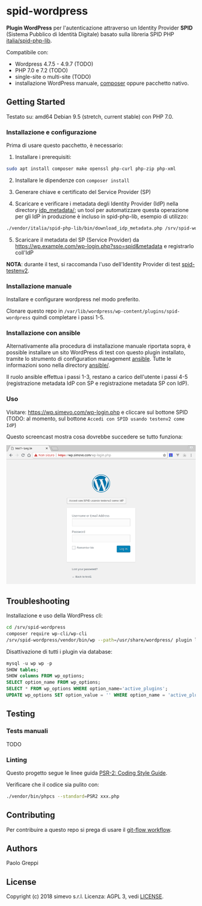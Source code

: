 # spid-wordpress

**Plugin WordPress** per l'autenticazione attraverso un Identity Provider **SPID** (Sistema Pubblico di Identità Digitale) basato sulla libreria SPID PHP [italia/spid-php-lib](https://github.com/italia/spid-php-lib).

Compatibile con:
- Wordpress 4.7.5 - 4.9.7 (TODO)
- PHP 7.0 e 7.2 (TODO)
- single-site o multi-site (TODO)
- installazione WordPress manuale, [composer](https://packagist.org/packages/johnpbloch/wordpress) oppure pacchetto nativo.

## Getting Started

Testato su: amd64 Debian 9.5 (stretch, current stable) con PHP 7.0.

### Installazione e configurazione

Prima di usare questo pacchetto, è necessario:

1. Installare i prerequisiti:

```sh
sudo apt install composer make openssl php-curl php-zip php-xml
```

2. Installare le dipendenze con `composer install`

3. Generare chiave e certificato del Service Provider (SP)

4. Scaricare e verificare i metadata degli Identity Provider (IdP) nella directory [idp_metadata/](idp_metadata/); un tool per automatizzare questa operazione per gli IdP in produzione è incluso in spid-php-lib, esempio di utilizzo:

```sh
./vendor/italia/spid-php-lib/bin/download_idp_metadata.php /srv/spid-wordpress/idp_metadata
```

5. Scaricare il metadata del SP (Service Provider) da https://wp.example.com/wp-login.php?sso=spid&metadata e registrarlo coll'IdP

**NOTA**: durante il test, si raccomanda l'uso dell'Identity Provider di test [spid-testenv2](https://github.com/italia/spid-testenv2).

### Installazione manuale

Installare e configurare wordpress nel modo preferito.

Clonare questo repo in `/var/lib/wordpress/wp-content/plugins/spid-wordpress` quindi completare i passi 1-5.

### Installazione con ansible

Alternativamente alla procedura di installazione manuale riportata sopra, è possible installare un sito WordPress di test con questo plugin installato, tramite lo strumento di configuration management [ansible](https://www.ansible.com/). Tutte le informazioni sono nella directory [ansible/](ansible/).

Il ruolo ansible effettua i passi 1-3, restano a carico dell'utente i passi 4-5 (registrazione metadata IdP con SP e registrazione metadata SP con IdP).

### Uso

Visitare: https://wp.simevo.com/wp-login.php e cliccare sul bottone SPID (TODO: al momento, sul bottone `Accedi con SPID usando testenv2 come IdP`)

Questo screencast mostra cosa dovrebbe succedere se tutto funziona:

![img](images/screencast.gif)

## Troubleshooting

Installazione e uso della WordPress cli:
```sh
cd /srv/spid-wordpress
composer require wp-cli/wp-cli
/srv/spid-wordpress/vendor/bin/wp --path=/usr/share/wordpress/ plugin list
```

Disattivazione di tutti i plugin via database:
```sql
mysql -u wp wp -p
SHOW tables;
SHOW columns FROM wp_options;
SELECT option_name FROM wp_options;
SELECT * FROM wp_options WHERE option_name='active_plugins';
UPDATE wp_options SET option_value = '' WHERE option_name = 'active_plugins';
```

## Testing

### Tests manuali

TODO

### Linting

Questo progetto segue le linee guida [PSR-2: Coding Style Guide](https://www.php-fig.org/psr/psr-2/).

Verificare che il codice sia pulito con:
```sh
./vendor/bin/phpcs --standard=PSR2 xxx.php
```

## Contributing

Per contribuire a questo repo si prega di usare il [git-flow workflow](https://danielkummer.github.io/git-flow-cheatsheet/).

## Authors

Paolo Greppi

## License

Copyright (c) 2018 simevo s.r.l.
Licenza: AGPL 3, vedi [LICENSE](LICENSE).
